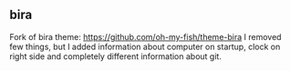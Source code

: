 ## bira

Fork of bira theme: https://github.com/oh-my-fish/theme-bira
I removed few things, but I added information about computer on startup, clock on right side and completely different information about git.